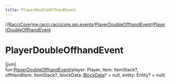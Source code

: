 ```yaml
---
title: PlayerDoubleOffhandEvent
---
```

//[RacciCore](../../../index.html)/[me.racci.raccicore.api.events](../index.html)/[PlayerDoubleOffhandEvent](index.html)/[PlayerDoubleOffhandEvent](-player-double-offhand-event.html)



# PlayerDoubleOffhandEvent



[jvm]\
fun [PlayerDoubleOffhandEvent](-player-double-offhand-event.html)(player: Player, item: ItemStack?, offHandItem: ItemStack?, blockData: [BlockData](../-block-data/index.html)? = null, entity: Entity? = null)




